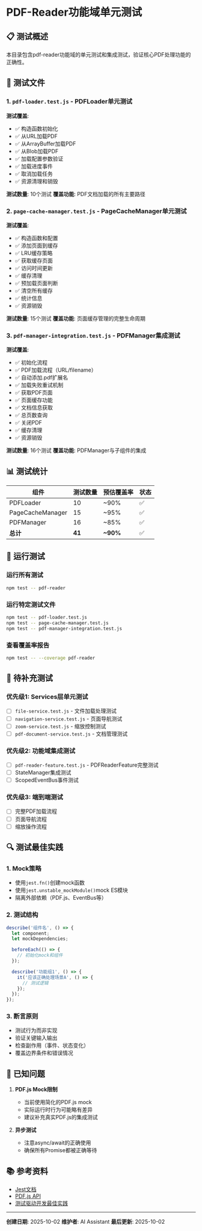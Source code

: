 # PDF-Reader功能域单元测试

## 📋 测试概述

本目录包含pdf-reader功能域的单元测试和集成测试，验证核心PDF处理功能的正确性。

## 🧪 测试文件

### 1. `pdf-loader.test.js` - PDFLoader单元测试

**测试覆盖**:
- ✅ 构造函数初始化
- ✅ 从URL加载PDF
- ✅ 从ArrayBuffer加载PDF
- ✅ 从Blob加载PDF
- ✅ 加载配置参数验证
- ✅ 加载进度事件
- ✅ 取消加载任务
- ✅ 资源清理和销毁

**测试数量**: 10个测试
**覆盖功能**: PDF文档加载的所有主要路径

### 2. `page-cache-manager.test.js` - PageCacheManager单元测试

**测试覆盖**:
- ✅ 构造函数和配置
- ✅ 添加页面到缓存
- ✅ LRU缓存策略
- ✅ 获取缓存页面
- ✅ 访问时间更新
- ✅ 缓存清理
- ✅ 预加载页面判断
- ✅ 清空所有缓存
- ✅ 统计信息
- ✅ 资源销毁

**测试数量**: 15个测试
**覆盖功能**: 页面缓存管理的完整生命周期

### 3. `pdf-manager-integration.test.js` - PDFManager集成测试

**测试覆盖**:
- ✅ 初始化流程
- ✅ PDF加载流程（URL/filename）
- ✅ 自动添加.pdf扩展名
- ✅ 加载失败重试机制
- ✅ 获取PDF页面
- ✅ 页面缓存功能
- ✅ 文档信息获取
- ✅ 总页数查询
- ✅ 关闭PDF
- ✅ 缓存清理
- ✅ 资源销毁

**测试数量**: 16个测试
**覆盖功能**: PDFManager与子组件的集成

## 📊 测试统计

| 组件 | 测试数量 | 预估覆盖率 | 状态 |
|------|---------|-----------|------|
| PDFLoader | 10 | ~90% | ✅ |
| PageCacheManager | 15 | ~95% | ✅ |
| PDFManager | 16 | ~85% | ✅ |
| **总计** | **41** | **~90%** | ✅ |

## 🚀 运行测试

### 运行所有测试
```bash
npm test -- pdf-reader
```

### 运行特定测试文件
```bash
npm test -- pdf-loader.test.js
npm test -- page-cache-manager.test.js
npm test -- pdf-manager-integration.test.js
```

### 查看覆盖率报告
```bash
npm test -- --coverage pdf-reader
```

## 📝 待补充测试

### 优先级1: Services层单元测试
- [ ] `file-service.test.js` - 文件加载处理测试
- [ ] `navigation-service.test.js` - 页面导航测试
- [ ] `zoom-service.test.js` - 缩放控制测试
- [ ] `pdf-document-service.test.js` - 文档管理测试

### 优先级2: 功能域集成测试
- [ ] `pdf-reader-feature.test.js` - PDFReaderFeature完整测试
- [ ] StateManager集成测试
- [ ] ScopedEventBus事件测试

### 优先级3: 端到端测试
- [ ] 完整PDF加载流程
- [ ] 页面导航流程
- [ ] 缩放操作流程

## 🔍 测试最佳实践

### 1. Mock策略
- 使用`jest.fn()`创建mock函数
- 使用`jest.unstable_mockModule()`mock ES模块
- 隔离外部依赖（PDF.js、EventBus等）

### 2. 测试结构
```javascript
describe('组件名', () => {
  let component;
  let mockDependencies;

  beforeEach(() => {
    // 初始化mock和组件
  });

  describe('功能组1', () => {
    it('应该正确处理场景A', () => {
      // 测试逻辑
    });
  });
});
```

### 3. 断言原则
- 测试行为而非实现
- 验证关键输入输出
- 检查副作用（事件、状态变化）
- 覆盖边界条件和错误情况

## 🐛 已知问题

1. **PDF.js Mock限制**
   - 当前使用简化的PDF.js mock
   - 实际运行时行为可能略有差异
   - 建议补充真实PDF.js的集成测试

2. **异步测试**
   - 注意async/await的正确使用
   - 确保所有Promise都被正确等待

## 📚 参考资料

- [Jest文档](https://jestjs.io/docs/getting-started)
- [PDF.js API](https://mozilla.github.io/pdf.js/api/)
- [测试驱动开发最佳实践](https://martinfowler.com/bliki/TestDrivenDevelopment.html)

---

**创建日期**: 2025-10-02
**维护者**: AI Assistant
**最后更新**: 2025-10-02
